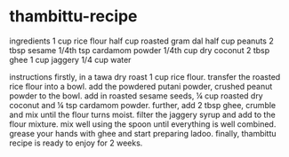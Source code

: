 # thambittu-recipe
ingredients
1 cup rice flour
half cup roasted gram dal
half cup peanuts
2 tbsp sesame
1/4th tsp cardamom powder
1/4th cup dry coconut 
2 tbsp ghee
1 cup jaggery 
1/4 cup water 

instructions
firstly, in a tawa dry roast 1 cup rice flour.
transfer the roasted rice flour into a bowl.
add the powdered putani powder, crushed peanut powder to the bowl.
add in roasted sesame seeds, ¼ cup roasted dry coconut and ¼ tsp cardamom powder.
further, add 2 tbsp ghee, crumble and mix until the flour turns moist.
filter the jaggery syrup and add to the flour mixture.
mix well using the spoon until everything is well combined.
grease your hands with ghee and start preparing ladoo.
finally, thambittu recipe is ready to enjoy for 2 weeks.
